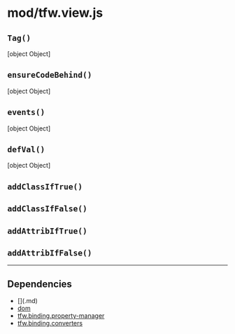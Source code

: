 # mod/tfw.view.js
## `Tag()`

[object Object]

## `ensureCodeBehind()`

[object Object]

## `events()`

[object Object]

## `defVal()`

[object Object]

## `addClassIfTrue()`



## `addClassIfFalse()`



## `addAttribIfTrue()`



## `addAttribIfFalse()`




----

## Dependencies
* [$]($.md)
* [dom](dom.md)
* [tfw.binding.property-manager](tfw.binding.property-manager.md)
* [tfw.binding.converters](tfw.binding.converters.md)